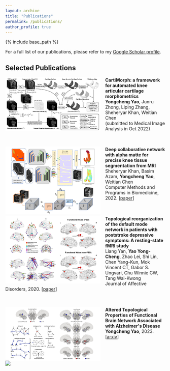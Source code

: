 ```yaml
---
layout: archive
title: "Publications"
permalink: /publications/
author_profile: true
---
```



{% include base_path %}

For a full list of our publications, please refer to my [Google Scholar profile](https://scholar.google.com/citations?user=hXG5NXAAAAAJ&hl=en).

Selected Publications
------

<img align="left" width="300" src="/_pages/publications.assets/paper-CartiMorph-bw.png" style="margin-right: 15px" /> 

**CartiMorph: a framework for automated knee articular cartilage morphometrics**\
**Yongcheng Yao**, Junru Zhong, Liping Zhang, Sheheryar Khan, Weitian Chen\
(submitted to Medical Image Analysis in Oct 2022) <br />
<br /><br />


<img align="left" width="300" src="/_pages/publications.assets/paper-alphaMatte-2022.png" style="margin-right: 15px" /> 

**Deep collaborative network with alpha matte for precise knee tissue segmentation from MRI**\
Sheheryar Khan, Basim Azam, **Yongcheng Yao**, Weitian Chen\
Computer Methods and Programs in Biomedicine, 2022. [[paper](https://www.sciencedirect.com/science/article/abs/pii/S0169260722003455)] <br />
<br /><br />


<img align="left" width="300" src="/_pages/publications.assets/paper-PSD-2020.png" style="margin-right: 15px" /> 

**Topological reorganization of the default mode network in patients with poststroke depressive symptoms: A resting-state fMRI study**\
Liang Yan, **Yao Yong-Cheng**, Zhao Lei, Shi Lin, Chen Yang-Kun, Mok Vincent CT, Gabor S. Ungvari, Chu Winnie CW, Tang Wai-Kwong\
Journal of Affective Disorders, 2020. [[paper](https://www.sciencedirect.com/science/article/abs/pii/S0165032719302915)] <br />
<br /><br />


<img align="left" width="300" src="/_pages/publications.assets/paper-AD-brainNetwork.png" style="margin-right: 15px" /> 

**Altered Topological Properties of Functional Brain Network Associated with Alzheimer's Disease**\
**Yongcheng Yao**, 2023. [[arxiv](https://arxiv.org/abs/2305.08159)] <br />
<br /><br />

<img align="left" width="300" src="/_pages/publications.assets/paper-AD-connectivity.png" style="margin-right: 15px" /> 







